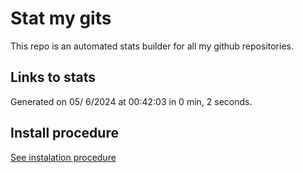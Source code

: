 # Stat my gits

This repo is an automated stats builder for all my github repositories.

## Links to stats


Generated on 05/ 6/2024 at 00:42:03 in 0 min, 2 seconds.

## Install procedure

[See instalation procedure](./src/install.md)
